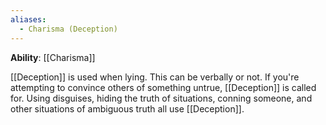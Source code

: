 ```yaml
---
aliases:
  - Charisma (Deception)
---
```

**Ability**: [[Charisma]]

[[Deception]] is used when lying. This can be verbally or not. If you're attempting to convince others of something untrue, [[Deception]] is called for. Using disguises, hiding the truth of situations, conning someone, and other situations of ambiguous truth all use [[Deception]]. 